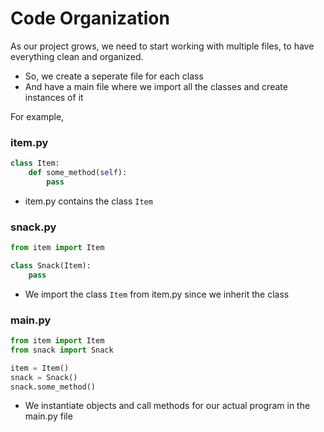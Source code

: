 # Code Organization

As our project grows, we need to start working with multiple files, to have everything clean and organized.
* So, we create a seperate file for each class
* And have a main file where we import all the classes and create instances of it

For example,
### item.py
```python
class Item:
    def some_method(self):
        pass
```
* item.py contains the class `Item`
### snack.py
```python
from item import Item

class Snack(Item):
    pass
```
* We import the class `Item` from item.py since we inherit the class

### main.py

```python
from item import Item
from snack import Snack 

item = Item()
snack = Snack()
snack.some_method()
```
* We instantiate objects and call methods for our actual program in the main.py file